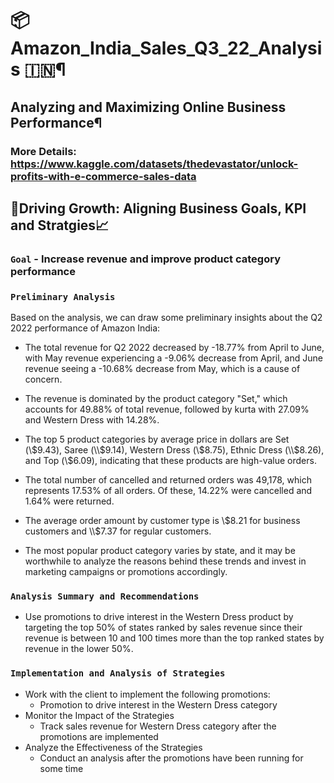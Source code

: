 # 📦Amazon_India_Sales_Q3_22_Analysis 🇮🇳¶
## Analyzing and Maximizing Online Business Performance¶
### More Details: https://www.kaggle.com/datasets/thedevastator/unlock-profits-with-e-commerce-sales-data

## 🎯Driving Growth: Aligning Business Goals, KPI and Stratgies📈
### `Goal` - Increase revenue and improve product category performance

### `Preliminary Analysis`

Based on the analysis, we can draw some preliminary insights about the Q2 2022 performance of Amazon India:

- The total revenue for Q2 2022 decreased by -18.77% from April to June, with May revenue experiencing a -9.06% decrease from April, and June revenue seeing a -10.68% decrease from May, which is a cause of concern.

- The revenue is dominated by the product category "Set," which accounts for 49.88% of total revenue, followed by kurta with 27.09% and Western Dress with 14.28%.

- The top 5 product categories by average price in dollars are Set (\\$9.43), Saree (\\$9.14), Western Dress (\\$8.75), Ethnic Dress (\\$8.26), and Top (\\$6.09), indicating that these products are high-value orders.

- The total number of cancelled and returned orders was 49,178, which represents 17.53% of all orders. Of these, 14.22% were cancelled and 1.64% were returned.

- The average order amount by customer type is \\$8.21 for business customers and \\$7.37 for regular customers.

- The most popular product category varies by state, and it may be worthwhile to analyze the reasons behind these trends and invest in marketing campaigns or promotions accordingly.

### `Analysis Summary and Recommendations`

- Use promotions to drive interest in the Western Dress product by targeting the top 50% of states ranked by sales revenue since their revenue is between 10 and 100 times more than the top ranked states by revenue in the lower 50%. 

### `Implementation and Analysis of Strategies`

- Work with the client to implement the following promotions:
    - Promotion to drive interest in the Western Dress category
- Monitor the Impact of the Strategies
    - Track sales revenue for Western Dress category after the promotions are implemented
- Analyze the Effectiveness of the Strategies
    - Conduct an analysis after the promotions have been running for some time
